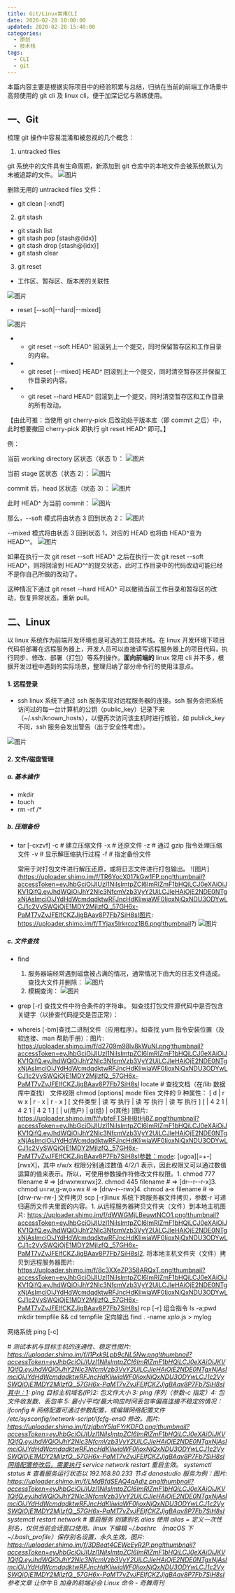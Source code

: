 ```yaml
---
title: Git/Linux常用CLI
date: 2020-02-28 10:00:00
updated: 2020-02-28 15:40:00
categories:
  - 原创
  - 技术栈
tags:
  - CLI
  - git
---
```


本篇内容主要是根据实际项目中的经验积累与总结，归纳在当前的前端工作场景中高频使用的 git cli 及 linux cli，便于加深记忆与熟练使用。

## 一、Git

梳理 git 操作中容易混淆和被忽视的几个概念：

1. untracked flies

git 系统中的文件具有生命周期，新添加到 git 仓库中的本地文件会被系统默认为未被追踪的文件。
![图片](https://uploader.shimo.im/f/CJeQpdj5XF0B8WR1.png!thumbnail?accessToken=eyJhbGciOiJIUzI1NiIsImtpZCI6ImRlZmF1bHQiLCJ0eXAiOiJKV1QifQ.eyJhdWQiOiJhY2Nlc3NfcmVzb3VyY2UiLCJleHAiOjE2NDE0NTgxNjAsImciOiJYdHdWcmdqdktwRFJncHdKIiwiaWF0IjoxNjQxNDU3ODYwLCJ1c2VySWQiOjE1MDY2MjIzfQ._57GH6x-PaMT7vZvJFElfCKZJjgBAav8P7Fb7SiH8sI)

删除无用的 untracked files 文件：

- git clean [-xndf]

2. git stash

- git stash list
- git stash pop [stash@{idx}]
- git stash drop [stash@{idx}]
- git stash clear

3. git reset

- 工作区、暂存区、版本库的关联性

![图片](https://uploader.shimo.im/f/7fFcD4alW5AkR6Cy.png!thumbnail?accessToken=eyJhbGciOiJIUzI1NiIsImtpZCI6ImRlZmF1bHQiLCJ0eXAiOiJKV1QifQ.eyJhdWQiOiJhY2Nlc3NfcmVzb3VyY2UiLCJleHAiOjE2NDE0NTgxNjAsImciOiJYdHdWcmdqdktwRFJncHdKIiwiaWF0IjoxNjQxNDU3ODYwLCJ1c2VySWQiOjE1MDY2MjIzfQ._57GH6x-PaMT7vZvJFElfCKZJjgBAav8P7Fb7SiH8sI)

- reset [--soft|--hard|--mixed]

![图片](https://uploader.shimo.im/f/vbnZhj8bn24LB0NR.png!thumbnail?accessToken=eyJhbGciOiJIUzI1NiIsImtpZCI6ImRlZmF1bHQiLCJ0eXAiOiJKV1QifQ.eyJhdWQiOiJhY2Nlc3NfcmVzb3VyY2UiLCJleHAiOjE2NDE0NTgxNjAsImciOiJYdHdWcmdqdktwRFJncHdKIiwiaWF0IjoxNjQxNDU3ODYwLCJ1c2VySWQiOjE1MDY2MjIzfQ._57GH6x-PaMT7vZvJFElfCKZJjgBAav8P7Fb7SiH8sI)

- - git reset --soft HEAD^
    回滚到上一个提交，同时保留暂存区和工作目录的内容。

- - git reset [--mixed] HEAD^
    回滚到上一个提交，同时清空暂存区并保留工作目录的内容。

- - git reset --hard HEAD^
    回滚到上一个提交，同时清空暂存区和工作目录的所有改动。

【由此可推：当使用 git cherry-pick 后改动处于版本库（即 commit 之后）中，此时想要撤回 cherry-pick 即执行 git reset HEAD^ 即可。】

例：

当前 working directory 区状态（状态 1）：
![图片](https://uploader.shimo.im/f/pRRXpMuHKAwdYLmt.png!thumbnail?accessToken=eyJhbGciOiJIUzI1NiIsImtpZCI6ImRlZmF1bHQiLCJ0eXAiOiJKV1QifQ.eyJhdWQiOiJhY2Nlc3NfcmVzb3VyY2UiLCJleHAiOjE2NDE0NTgxNjAsImciOiJYdHdWcmdqdktwRFJncHdKIiwiaWF0IjoxNjQxNDU3ODYwLCJ1c2VySWQiOjE1MDY2MjIzfQ._57GH6x-PaMT7vZvJFElfCKZJjgBAav8P7Fb7SiH8sI)

当前 stage 区状态（状态 2）：
![图片](https://uploader.shimo.im/f/qxbU7GoJc8ESU7o1.png!thumbnail?accessToken=eyJhbGciOiJIUzI1NiIsImtpZCI6ImRlZmF1bHQiLCJ0eXAiOiJKV1QifQ.eyJhdWQiOiJhY2Nlc3NfcmVzb3VyY2UiLCJleHAiOjE2NDE0NTgxNjAsImciOiJYdHdWcmdqdktwRFJncHdKIiwiaWF0IjoxNjQxNDU3ODYwLCJ1c2VySWQiOjE1MDY2MjIzfQ._57GH6x-PaMT7vZvJFElfCKZJjgBAav8P7Fb7SiH8sI)

commit 后，head 区状态（状态 3）：
![图片](https://uploader.shimo.im/f/CzFXJrIn5KA9WhpN.png!thumbnail?accessToken=eyJhbGciOiJIUzI1NiIsImtpZCI6ImRlZmF1bHQiLCJ0eXAiOiJKV1QifQ.eyJhdWQiOiJhY2Nlc3NfcmVzb3VyY2UiLCJleHAiOjE2NDE0NTgxNjAsImciOiJYdHdWcmdqdktwRFJncHdKIiwiaWF0IjoxNjQxNDU3ODYwLCJ1c2VySWQiOjE1MDY2MjIzfQ._57GH6x-PaMT7vZvJFElfCKZJjgBAav8P7Fb7SiH8sI)

此时 HEAD^ 为当前 commit：
![图片](https://uploader.shimo.im/f/YXuPQoTWR28yLFxD.png!thumbnail?accessToken=eyJhbGciOiJIUzI1NiIsImtpZCI6ImRlZmF1bHQiLCJ0eXAiOiJKV1QifQ.eyJhdWQiOiJhY2Nlc3NfcmVzb3VyY2UiLCJleHAiOjE2NDE0NTgxNjAsImciOiJYdHdWcmdqdktwRFJncHdKIiwiaWF0IjoxNjQxNDU3ODYwLCJ1c2VySWQiOjE1MDY2MjIzfQ._57GH6x-PaMT7vZvJFElfCKZJjgBAav8P7Fb7SiH8sI)

那么，--soft 模式将由状态 3 回到状态 2：
![图片](https://uploader.shimo.im/f/ivzDcdu9SzYJmEV4.png!thumbnail?accessToken=eyJhbGciOiJIUzI1NiIsImtpZCI6ImRlZmF1bHQiLCJ0eXAiOiJKV1QifQ.eyJhdWQiOiJhY2Nlc3NfcmVzb3VyY2UiLCJleHAiOjE2NDE0NTgxNjAsImciOiJYdHdWcmdqdktwRFJncHdKIiwiaWF0IjoxNjQxNDU3ODYwLCJ1c2VySWQiOjE1MDY2MjIzfQ._57GH6x-PaMT7vZvJFElfCKZJjgBAav8P7Fb7SiH8sI)

--mixed 模式将由状态 3 回到状态 1，对应的 HEAD 也将由 HEAD^变为 HEAD^^。
![图片](https://uploader.shimo.im/f/jEOqKkLx81ofRV20.png!thumbnail?accessToken=eyJhbGciOiJIUzI1NiIsImtpZCI6ImRlZmF1bHQiLCJ0eXAiOiJKV1QifQ.eyJhdWQiOiJhY2Nlc3NfcmVzb3VyY2UiLCJleHAiOjE2NDE0NTgxNjAsImciOiJYdHdWcmdqdktwRFJncHdKIiwiaWF0IjoxNjQxNDU3ODYwLCJ1c2VySWQiOjE1MDY2MjIzfQ._57GH6x-PaMT7vZvJFElfCKZJjgBAav8P7Fb7SiH8sI)

如果在执行一次 git reset --soft HEAD^ 之后在执行一次 git reset --soft HEAD^，则将回滚到 HEAD^^的提交状态，此时工作目录中的代码改动可能已经不是你自己所做的改动了。

这种情况下通过 git reset --hard HEAD^ 可以撤销当前工作目录和暂存区的改动，恢复异常状态，重新 pull。

## 二、Linux

以 linux 系统作为前端开发环境也是可选的工具技术栈。在 linux 开发环境下项目代码将部署在远程服务器上，开发人员可以直接读写远程服务器上的项目代码，执行同步、修改、部署（打包）等系列操作。**面向前端的** linux 常用 cli 并不多，根据开发过程中遇到的实际场景，整理归纳了部分命令行的使用注意点。

#### 1. 远程登录

- ssh
  linux 系统下通过 ssh 服务实现对远程服务器的连接。ssh 服务会把系统访问过的每一台计算机的公钥（public_key）记录下来（~/.ssh/known_hosts），以便再次访问该主机时进行核验，如 publick_key 不同，ssh 服务会发出警告（出于安全性考虑）。

![图片](https://uploader.shimo.im/f/cS8EtxNGIychUPFX.png!thumbnail?accessToken=eyJhbGciOiJIUzI1NiIsImtpZCI6ImRlZmF1bHQiLCJ0eXAiOiJKV1QifQ.eyJhdWQiOiJhY2Nlc3NfcmVzb3VyY2UiLCJleHAiOjE2NDE0NTgxNjAsImciOiJYdHdWcmdqdktwRFJncHdKIiwiaWF0IjoxNjQxNDU3ODYwLCJ1c2VySWQiOjE1MDY2MjIzfQ._57GH6x-PaMT7vZvJFElfCKZJjgBAav8P7Fb7SiH8sI)

#### 2. 文件/磁盘管理

##### a. 基本操作

- mkdir
- touch
- rm -rf /\*

##### b. 压缩备份

- tar [-cxzvf]
  -c # 建立压缩文件
  -x # 还原文件
  -z # 通过 gzip 指令处理压缩文件
  -v # 显示解压缩执行过程
  -f # 指定备份文件

  常用于对打包文件进行解压还原，或将日志文件进行打包输出。
  ![图片](https://uploader.shimo.im/f/TR6YocX017kGw1FP.png!thumbnail?accessToken=eyJhbGciOiJIUzI1NiIsImtpZCI6ImRlZmF1bHQiLCJ0eXAiOiJKV1QifQ.eyJhdWQiOiJhY2Nlc3NfcmVzb3VyY2UiLCJleHAiOjE2NDE0NTgxNjAsImciOiJYdHdWcmdqdktwRFJncHdKIiwiaWF0IjoxNjQxNDU3ODYwLCJ1c2VySWQiOjE1MDY2MjIzfQ._57GH6x-PaMT7vZvJFElfCKZJjgBAav8P7Fb7SiH8sI图片: https://uploader.shimo.im/f/TYjax5lrkrcoz1B6.png!thumbnail?)
  ![图片](accessToken=eyJhbGciOiJIUzI1NiIsImtpZCI6ImRlZmF1bHQiLCJ0eXAiOiJKV1QifQ.eyJhdWQiOiJhY2Nlc3NfcmVzb3VyY2UiLCJleHAiOjE2NDE0NTgxNjAsImciOiJYdHdWcmdqdktwRFJncHdKIiwiaWF0IjoxNjQxNDU3ODYwLCJ1c2VySWQiOjE1MDY2MjIzfQ._57GH6x-PaMT7vZvJFElfCKZJjgBAav8P7Fb7SiH8sI)

##### c. 文件查找

- find

  1. 服务器端经常遇到磁盘被占满的情况，通常情况下由大的日志文件造成。
     查找大文件并删除：
     ![图片](https://uploader.shimo.im/f/Emjpm9GM2FQwlg4C.png!thumbnail?accessToken=eyJhbGciOiJIUzI1NiIsImtpZCI6ImRlZmF1bHQiLCJ0eXAiOiJKV1QifQ.eyJhdWQiOiJhY2Nlc3NfcmVzb3VyY2UiLCJleHAiOjE2NDE0NTgxNjAsImciOiJYdHdWcmdqdktwRFJncHdKIiwiaWF0IjoxNjQxNDU3ODYwLCJ1c2VySWQiOjE1MDY2MjIzfQ._57GH6x-PaMT7vZvJFElfCKZJjgBAav8P7Fb7SiH8sI)
  2. 模糊查询：
     ![图片](https://uploader.shimo.im/f/zUqLVkS3l3UqBden.png!thumbnail?accessToken=eyJhbGciOiJIUzI1NiIsImtpZCI6ImRlZmF1bHQiLCJ0eXAiOiJKV1QifQ.eyJhdWQiOiJhY2Nlc3NfcmVzb3VyY2UiLCJleHAiOjE2NDE0NTgxNjAsImciOiJYdHdWcmdqdktwRFJncHdKIiwiaWF0IjoxNjQxNDU3ODYwLCJ1c2VySWQiOjE1MDY2MjIzfQ._57GH6x-PaMT7vZvJFElfCKZJjgBAav8P7Fb7SiH8sI)

- grep [-r]
  查找文件中符合条件的字符串。
  如查找打包文件源代码中是否包含关键字（以排查代码提交是否正常）：

- whereis [-bm]查找二进制文件（应用程序）。如查找 yum 指令安装位置（及软连接、man 帮助手册）：图片: https://uploader.shimo.im/f/d2709m98lv8kWuNl.png!thumbnail?accessToken=eyJhbGciOiJIUzI1NiIsImtpZCI6ImRlZmF1bHQiLCJ0eXAiOiJKV1QifQ.eyJhdWQiOiJhY2Nlc3NfcmVzb3VyY2UiLCJleHAiOjE2NDE0NTgxNjAsImciOiJYdHdWcmdqdktwRFJncHdKIiwiaWF0IjoxNjQxNDU3ODYwLCJ1c2VySWQiOjE1MDY2MjIzfQ._57GH6x-PaMT7vZvJFElfCKZJjgBAav8P7Fb7SiH8sI
  locate # 查找文档（在/lib 数据库中查找）
  文件权限
  chmod [options] mode files 文件的 9 种属性： [ d | r w x | r - x | r - x ] [ 文件类型 | 读 写 执行 | 读 写 执行 | 读 写 执行 ] [ | 4 2 1 | 4 2 1 | 4 2 1 ] [ | u(用户) | g(组) | o(其他) ]图片: https://uploader.shimo.im/f/fybfeFTSHH8tHj8Z.png!thumbnail?accessToken=eyJhbGciOiJIUzI1NiIsImtpZCI6ImRlZmF1bHQiLCJ0eXAiOiJKV1QifQ.eyJhdWQiOiJhY2Nlc3NfcmVzb3VyY2UiLCJleHAiOjE2NDE0NTgxNjAsImciOiJYdHdWcmdqdktwRFJncHdKIiwiaWF0IjoxNjQxNDU3ODYwLCJ1c2VySWQiOjE1MDY2MjIzfQ._57GH6x-PaMT7vZvJFElfCKZJjgBAav8P7Fb7SiH8sI参数：mode: [ugoa][=+-][rwxX]，其中 r/w/x 权限分别通过数值 4/2/1 表示，因此权限又可以通过数值运算的值来表示。所以，可使用参数操作符修改文件权限。1. chmod 777 filename # => [drwxrwxrwx]2. chmod 445 filename # => [dr--r--r-x]3. chmod u=rw,g-w,o+wx # => [drw-r--rwx]4. chmod a-x filename # => [drw-rw-rw-]
  文件拷贝
  scp [-r]linux 系统下跨服务器文件拷贝，参数-r 可递归遍历文件夹里面的内容。1. 从远程服务器拷贝文件夹（文件）到本地主机图片: https://uploader.shimo.im/f/dWWGMjLBeuwtNCO1.png!thumbnail?accessToken=eyJhbGciOiJIUzI1NiIsImtpZCI6ImRlZmF1bHQiLCJ0eXAiOiJKV1QifQ.eyJhdWQiOiJhY2Nlc3NfcmVzb3VyY2UiLCJleHAiOjE2NDE0NTgxNjAsImciOiJYdHdWcmdqdktwRFJncHdKIiwiaWF0IjoxNjQxNDU3ODYwLCJ1c2VySWQiOjE1MDY2MjIzfQ._57GH6x-PaMT7vZvJFElfCKZJjgBAav8P7Fb7SiH8sI2. 将本地主机文件夹（文件）拷贝到远程服务器图片: https://uploader.shimo.im/f/8c3XXeZP358ARQxT.png!thumbnail?accessToken=eyJhbGciOiJIUzI1NiIsImtpZCI6ImRlZmF1bHQiLCJ0eXAiOiJKV1QifQ.eyJhdWQiOiJhY2Nlc3NfcmVzb3VyY2UiLCJleHAiOjE2NDE0NTgxNjAsImciOiJYdHdWcmdqdktwRFJncHdKIiwiaWF0IjoxNjQxNDU3ODYwLCJ1c2VySWQiOjE1MDY2MjIzfQ._57GH6x-PaMT7vZvJFElfCKZJjgBAav8P7Fb7SiH8sI
  rcp [-r]
  组合指令
  ls -a;pwd
  mkdir tempfile && cd tempfile
  定向输出
  find . -name _xplo_.js > mylog

网络系统
ping [-c] <address> # 测试本机与目标主机的连通性、稳定性图片: https://uploader.shimo.im/f/I1Pxk9Lpb9cNL5Nw.png!thumbnail?accessToken=eyJhbGciOiJIUzI1NiIsImtpZCI6ImRlZmF1bHQiLCJ0eXAiOiJKV1QifQ.eyJhdWQiOiJhY2Nlc3NfcmVzb3VyY2UiLCJleHAiOjE2NDE0NTgxNjAsImciOiJYdHdWcmdqdktwRFJncHdKIiwiaWF0IjoxNjQxNDU3ODYwLCJ1c2VySWQiOjE1MDY2MjIzfQ._57GH6x-PaMT7vZvJFElfCKZJjgBAav8P7Fb7SiH8sI其中：1: ping 目标主机域名(IP)2: 包文件大小 3: ping 序列（参数-c 指定）4: 包文件收发数、丢包率 5: 最小/平均/最大响应时间丢包率偏高连接不稳定的情况：
ifconfig # 网络配置可通过参数配置，或编辑网络配置文件 /etc/sysconfig/network-script/ifcfg-ens0 修改。图片: https://uploader.shimo.im/f/zjdbnY5IaFYrKDFO.png!thumbnail?accessToken=eyJhbGciOiJIUzI1NiIsImtpZCI6ImRlZmF1bHQiLCJ0eXAiOiJKV1QifQ.eyJhdWQiOiJhY2Nlc3NfcmVzb3VyY2UiLCJleHAiOjE2NDE0NTgxNjAsImciOiJYdHdWcmdqdktwRFJncHdKIiwiaWF0IjoxNjQxNDU3ODYwLCJ1c2VySWQiOjE1MDY2MjIzfQ._57GH6x-PaMT7vZvJFElfCKZJjgBAav8P7Fb7SiH8sI网络配置修改后，需要执行 service network restart 重启生效。
systemctl status <servicename> # 查看服务运行状态以 192.168.80.233 节点 danastudio 服务为例：图片: https://uploader.shimo.im/f/LMdBfdSEAQ4qAdiz.png!thumbnail?accessToken=eyJhbGciOiJIUzI1NiIsImtpZCI6ImRlZmF1bHQiLCJ0eXAiOiJKV1QifQ.eyJhdWQiOiJhY2Nlc3NfcmVzb3VyY2UiLCJleHAiOjE2NDE0NTgxNjAsImciOiJYdHdWcmdqdktwRFJncHdKIiwiaWF0IjoxNjQxNDU3ODYwLCJ1c2VySWQiOjE1MDY2MjIzfQ._57GH6x-PaMT7vZvJFElfCKZJjgBAav8P7Fb7SiH8sI
systemctl restart network # 重启服务
创建别名
alias 使用 alias <shortname>=<command name> 定义一次性别名，仅供当前会话窗口使用。linux 下编辑 ~/.bashrc （macOS 下 ~/.bash_profile）保存别名设置，永久生效。图片: https://uploader.shimo.im/f/3DBeat4CEWcEyR2P.png!thumbnail?accessToken=eyJhbGciOiJIUzI1NiIsImtpZCI6ImRlZmF1bHQiLCJ0eXAiOiJKV1QifQ.eyJhdWQiOiJhY2Nlc3NfcmVzb3VyY2UiLCJleHAiOjE2NDE0NTgxNjAsImciOiJYdHdWcmdqdktwRFJncHdKIiwiaWF0IjoxNjQxNDU3ODYwLCJ1c2VySWQiOjE1MDY2MjIzfQ._57GH6x-PaMT7vZvJFElfCKZJjgBAav8P7Fb7SiH8sI
参考文章
让你牛 B 加身的前端必会 Linux 命令 - 奇舞周刊
